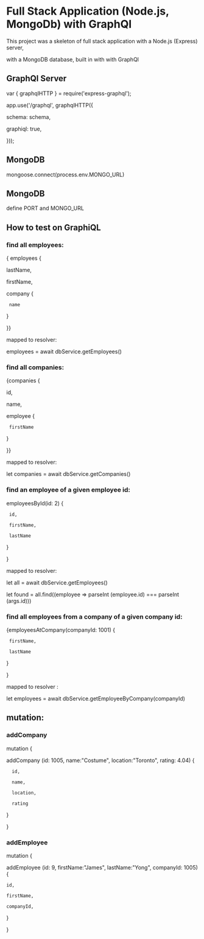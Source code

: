 # Full Stack Application (Node.js, MongoDb) with GraphQl

This project was a skeleton of full stack application with a Node.js (Express) server,

with a MongoDB database, built in with with GraphQl 

## GraphQl Server 

var { graphqlHTTP } = require('express-graphql');

app.use('/graphql', graphqlHTTP({

   schema: schema,

   graphiql: true,

 }));

## MongoDB

mongoose.connect(process.env.MONGO_URL)

## MongoDB

define PORT and MONGO_URL  


## How to test on GraphiQL

### find all employees:

{ employees {

   lastName,

   firstName,

   company {

     name

   }

}}

mapped to resolver:

employees = await dbService.getEmployees()

### find all companies:

{companies {

   id,

   name,

   employee {

     firstName

   }

}}

mapped to resolver:

let companies = await dbService.getCompanies()

### find an employee of a given employee id:

employeesById(id: 2) {  

     id, 

     firstName,

     lastName

  }  

}  

mapped to resolver:

let all = await dbService.getEmployees()

let found = all.find((employee => parseInt (employee.id) === parseInt (args.id)))
   

### find all employees from a company of a given company id:

{employeesAtCompany(companyId: 1001) {

     firstName,

     lastName

   }

}

mapped to resolver :

let employees = await dbService.getEmployeeByCompany(companyId) 

## mutation:

### addCompany

mutation {

  addCompany (id: 1005, name:"Costume", location:"Toronto", rating: 4.04) {

      id,

      name,

      location,

      rating

  }

}

### addEmployee

mutation {

  addEmployee (id: 9, firstName:"James", lastName:"Yong", companyId: 1005) {

    id,

    firstName,

    companyId,

  }
  
}


